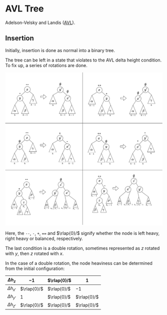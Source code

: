 AVL Tree
===

Adelson-Velsky and Landis ([AVL](https://en.wikipedia.org/wiki/AVL_tree)).


Insertion
---

Initially, insertion is done as normal into a binary tree.

The tree can be left in a state that violates to the AVL
delta height condition.
To fix up, a series of rotations are done.

![AVL Tree Rotations](img/avl_rot.svg)

Here, the `--`, `-`, `+`, `==` and $\rlap{0}/$ signify
whether the node is left heavy, right heavy or balanced,
respectively.

The last condition is a double rotation, sometimes
represented as $z$ rotated with $y$, then $z$ rotated
with $x$.

In the case of a double rotation, the node heaviness
can be determined from the initial configuration:

| $\Delta h _ z$ | $-1$ | $\rlap{0}/$ | $1$ |
|---|---|---|---|
| $\Delta h _ {x'}$ | $\rlap{0}/$ | $\rlap{0}/$ | $-1$ |
| $\Delta h _ {y'}$ | $1$ | $\rlap{0}/$ | $\rlap{0}/$ |
| $\Delta h _ {z'}$ | $\rlap{0}/$ | $\rlap{0}/$ | $\rlap{0}/$ |


